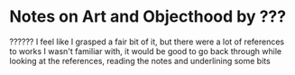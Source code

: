 # Notes on Art and Objecthood by ???
 ??????
 I feel like I grasped a fair bit of it, but there were a lot of references to works I wasn't familiar with, it would be good to go back through while looking at the references, reading the notes and underlining some bits